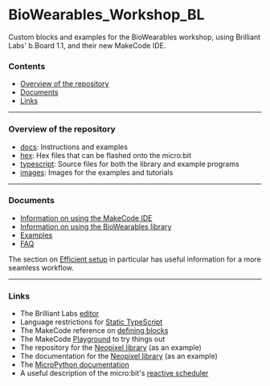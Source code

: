 # BioWearables_Workshop_BL

Custom blocks and examples for the BioWearables workshop, using Brilliant Labs' b.Board 1.1, and their new MakeCode IDE.

### Contents

- [Overview of the repository](#overview-of-the-repository)
- [Documents](#documents)
- [Links](#links)

----

### Overview of the repository

- [docs](./docs/): Instructions and examples
- [hex](./hex/): Hex files that can be flashed onto the micro:bit
- [typescript](./typescript/): Source files for both the library and example programs
- [images](./images/): Images for the examples and tutorials

----

### Documents

- [Information on using the MakeCode IDE](./docs/IDE_information.md)
- [Information on using the BioWearables library](./docs/library_information.md)
- [Examples](./docs/library_examples.md)
- [FAQ](./docs/FAQ.md)

The section on [Efficient setup](./docs/IDE_information.md#efficient-setup) in particular has useful information for a more seamless workflow.

----

### Links

- The Brilliant Labs [editor](https://code.brilliantlabs.ca)
- Language restrictions for [Static TypeScript](https://makecode.com/language)
- The MakeCode reference on [defining blocks](https://makecode.com/defining-blocks)
- The MakeCode [Playground](https://makecode.com/playground) to try things out
- The repository for the [Neopixel library](https://github.com/microsoft/pxt-neopixel) (as an example)
- The documentation for the [Neopixel library](https://makecode.microbit.org/pkg/microsoft/pxt-neopixel) (as an example)
- The [MicroPython documentation](https://microbit-micropython.readthedocs.io/en/v1.0.1/index.html)
- A useful description of the micro:bit's [reactive scheduler](https://makecode.microbit.org/device/reactive)
